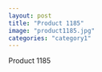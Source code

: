 ```yaml
---
layout: post
title: "Product 1185"
image: "product1185.jpg"
categories: "category1"
---
```

Product 1185

